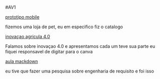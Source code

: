 #AV1  


[prototipo mobile](https://www.canva.com/design/DAF-rBLUwUg/OopD89edHtskLzDuPAGUXQ/edit)

fizemos uma loja de pet, eu em especifico fiz o catalogo 

[inovaçao agricula 4.0](https://www.canva.com/design/DAF9XFUVDcE/B9jiH2I0OlW-Efrs6kf3-Q/edit)

Falamos sobre inovaçao 4.0 e apresentamos cada um teve sua parte
eu fiquei responsavel de digitar para o canva

[aula mackdown](https://github.com/kayncansado/aulaMarkdown?tab=readme-ov-file#conceitos-engenharia-de-requisitos)

eu tive que fazer uma pesquisa sobre engenharia de requisito e foi isso
